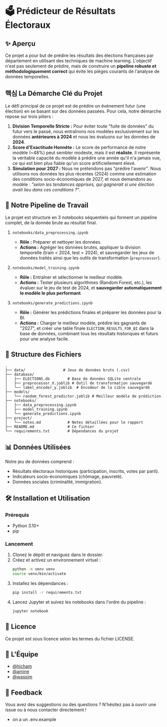 # 🗳️ Prédicteur de Résultats Électoraux

## ✨ Aperçu
Ce projet a pour but de prédire les résultats des élections françaises par département en utilisant des techniques de machine learning. L'objectif n'est pas seulement de prédire, mais de construire un **pipeline robuste et méthodologiquement correct** qui évite les pièges courants de l'analyse de données temporelles.

##  핵심 La Démarche Clé du Projet
Le défi principal de ce projet est de prédire un événement futur (une élection) en se basant sur des données passées. Pour cela, notre démarche repose sur trois piliers :

1.  **Division Temporelle Stricte :** Pour éviter toute "fuite de données" du futur vers le passé, nous entraînons nos modèles exclusivement sur les données **antérieures à 2024** et nous les évaluons sur les données de **2024**.
2.  **Score d'Exactitude Honnête :** Le score de performance de notre modèle (~48%) peut sembler modeste, mais il est **réaliste**. Il représente la véritable capacité du modèle à prédire une année qu'il n'a jamais vue, ce qui est bien plus fiable qu'un score artificiellement élevé.
3.  **Simulation pour 2027 :** Nous ne prétendons pas "prédire l'avenir". Nous utilisons nos données les plus récentes (2024) comme une estimation des conditions socio-économiques de 2027, et nous demandons au modèle : *"selon les tendances apprises, qui gagnerait si une élection avait lieu dans ces conditions ?"*.

## 🚀 Notre Pipeline de Travail
Le projet est structuré en 3 notebooks séquentiels qui forment un pipeline complet, de la donnée brute au résultat final.

1.  `notebooks/data_preprocessing.ipynb`
    *   **Rôle :** Préparer et nettoyer les données.
    *   **Actions :** Agréger les données brutes, appliquer la division temporelle (train < 2024, test = 2024), et sauvegarder les jeux de données traités ainsi que les outils de transformation (`preprocessor`).

2.  `notebooks/model_training.ipynb`
    *   **Rôle :** Entraîner et sélectionner le meilleur modèle.
    *   **Actions :** Tester plusieurs algorithmes (Random Forest, etc.), les évaluer sur le jeu de test de 2024, et **sauvegarder automatiquement le modèle le plus performant**.

3.  `notebooks/generate_predictions.ipynb`
    *   **Rôle :** Générer les prédictions finales et préparer les données pour la BI.
    *   **Actions :** Charger le meilleur modèle, prédire les gagnants de "2027", et créer une table finale `ELECTION_RESULTS_FOR_BI` dans la base de données, combinant tous les résultats historiques et futurs pour une analyse facile.

## 📂 Structure des Fichiers
```
.
├── data/                 # Jeux de données bruts (.csv)
├── database/
│   ├── ELECTIONS.db        # Base de données SQLite centrale
│   ├── preprocessor_X.joblib # Outil de transformation sauvegardé
│   └── label_encoder_y.joblib  # Encodeur de la cible sauvegardé
├── models/
│   └── random_forest_predictor.joblib # Meilleur modèle de prédiction
├── notebooks/
│   ├── data_preprocessing.ipynb
│   ├── model_training.ipynb
│   └── generate_predictions.ipynb
├── project/
│   └── notes.md            # Notes détaillées pour le rapport
├── README.md               # Ce fichier
└── requirements.txt        # Dépendances du projet
```

## 📊 Données Utilisées
Notre jeu de données comprend :
- Résultats électoraux historiques (participation, inscrits, votes par parti).
- Indicateurs socio-économiques (chômage, pauvreté).
- Données sociales (criminalité, immigration).

## 🛠️ Installation et Utilisation

### Prérequis
- Python 3.10+
- pip

### Lancement
1. Clonez le dépôt et naviguez dans le dossier.
2. Créez et activez un environnement virtuel :
   ```bash
   python -m venv venv
   source venv/bin/activate
   ```
3. Installez les dépendances :
   ```bash
   pip install -r requirements.txt
   ```
4. Lancez Jupyter et suivez les notebooks dans l'ordre du pipeline :
   ```bash
   jupyter notebook
   ```

## 📄 Licence
Ce projet est sous licence selon les termes du fichier LICENSE.

## 👥 L'Équipe
- [@hicham](https://github.com/spideystreet)
- [@amine](https://github.com/testt753)
- [@wassim](https://github.com/Wassim38)

## 💬 Feedback
Vous avez des suggestions ou des questions ? N'hésitez pas à ouvrir une issue ou à nous contacter directement !

- on a un .env.example 